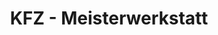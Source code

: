 ---
title: "KFZ - Meisterwerkstatt"
url: /koethen-anhalt/kfz-meisterwerkstatt/
shop: Autowerkstatt
---